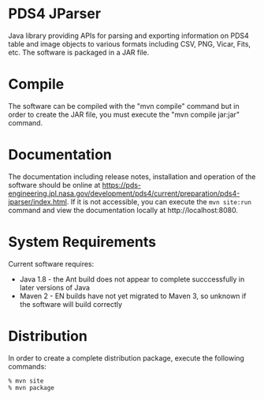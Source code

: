 # PDS4 JParser
Java library providing APIs for parsing and exporting information
on PDS4 table and image objects to various formats including CSV, PNG, Vicar, 
Fits, etc. The software is packaged in a JAR file.

# Compile
The software can be compiled with the "mvn compile" command but in order 
to create the JAR file, you must execute the "mvn compile jar:jar" command. 

# Documentation
The documentation including release notes, installation and operation of the 
software should be online at 
https://pds-engineering.jpl.nasa.gov/development/pds4/current/preparation/pds4-jparser/index.html.
If it is not  accessible, you can execute the `mvn site:run` command and view the 
documentation locally at http://localhost:8080.

# System Requirements
Current software requires:
* Java 1.8 - the Ant build does not appear to complete succcessfully in later versions of Java
* Maven 2 - EN builds have not yet migrated to Maven 3, so unknown if the software will build correctly

# Distribution
In order to create a complete distribution package, execute the 
following commands: 

```
% mvn site
% mvn package
```
